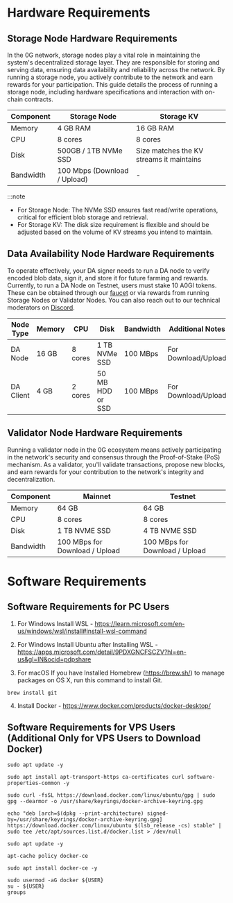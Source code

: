# Hardware Requirements 

## Storage Node Hardware Requirements 

In the 0G network, storage nodes play a vital role in maintaining the system's decentralized storage layer. They are responsible for storing and serving data, ensuring data availability and reliability across the network. By running a storage node, you actively contribute to the network and earn rewards for your participation.
This guide details the process of running a storage node, including hardware specifications and interaction with on-chain contracts.

| Component | Storage Node | Storage KV |
|-----------|--------------|------------|
| Memory    | 4 GB RAM    | 16 GB RAM  |
| CPU       | 8 cores      | 8 cores    |
| Disk      | 500GB / 1TB NVMe SSD | Size matches the KV streams it maintains |
| Bandwidth | 100 Mbps (Download / Upload) | - |

:::note
- For Storage Node: The NVMe SSD ensures fast read/write operations, critical for efficient blob storage and retrieval.
- For Storage KV: The disk size requirement is flexible and should be adjusted based on the volume of KV streams you intend to maintain.

## Data Availability Node Hardware Requirements

To operate effectively, your DA signer needs to run a DA node to verify encoded blob data, sign it, and store it for future farming and rewards. Currently, to run a DA Node on Testnet, users must stake 10 A0GI tokens. These can be obtained through our [faucet](https://faucet.0g.ai/) or via rewards from running Storage Nodes or Validator Nodes. You can also reach out to our technical moderators on [Discord](https://discord.com/invite/0glabs).


| Node Type | Memory | CPU | Disk | Bandwidth | Additional Notes |
|-----------|--------|-----|------|-----------|------------------|
| DA Node   | 16 GB | 8 cores | 1 TB NVMe SSD | 100 MBps | For Download/Upload |
| DA Client | 4 GB | 2 cores | 50 MB HDD or SSD | 100 MBps | For Download/Upload |

## Validator Node Hardware Requirements

Running a validator node in the 0G ecosystem means actively participating in the network's security and consensus through the Proof-of-Stake (PoS) mechanism. As a validator, you'll validate transactions, propose new blocks, and earn rewards for your contribution to the network's integrity and decentralization.

| Component  | Mainnet | Testnet |
|------------|---------|----------|
| Memory     | 64 GB   | 64 GB    |
| CPU        | 8 cores | 8 cores  |
| Disk       | 1 TB NVME SSD | 4 TB NVME SSD |
| Bandwidth  | 100 MBps for Download / Upload | 100 MBps for Download / Upload |


# Software Requirements

## Software Requirements for PC Users

1. For Windows Install WSL - https://learn.microsoft.com/en-us/windows/wsl/install#install-wsl-command

2. For Windows Install Ubuntu after Installing WSL - https://apps.microsoft.com/detail/9PDXGNCFSCZV?hl=en-us&gl=IN&ocid=pdpshare

3. For macOS If you have Installed Homebrew (https://brew.sh/) to manage packages on OS X,
run this command to install Git.
```
brew install git
```

4. Install Docker - https://www.docker.com/products/docker-desktop/

## Software Requirements for VPS Users (Additional Only for VPS Users to Download Docker)

```
sudo apt update -y
```
```
sudo apt install apt-transport-https ca-certificates curl software-properties-common -y
```
```
sudo curl -fsSL https://download.docker.com/linux/ubuntu/gpg | sudo gpg --dearmor -o /usr/share/keyrings/docker-archive-keyring.gpg
```
```
echo "deb [arch=$(dpkg --print-architecture) signed-by=/usr/share/keyrings/docker-archive-keyring.gpg] https://download.docker.com/linux/ubuntu $(lsb_release -cs) stable" | sudo tee /etc/apt/sources.list.d/docker.list > /dev/null
```
```
sudo apt update -y
```
```
apt-cache policy docker-ce
```
```
sudo apt install docker-ce -y
```
```
sudo usermod -aG docker ${USER}
su - ${USER}
groups
```
